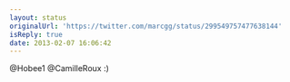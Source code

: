 ```yaml
---
layout: status
originalUrl: 'https://twitter.com/marcgg/status/299549757477638144'
isReply: true
date: 2013-02-07 16:06:42
---
```


@Hobee1 @CamilleRoux :)
